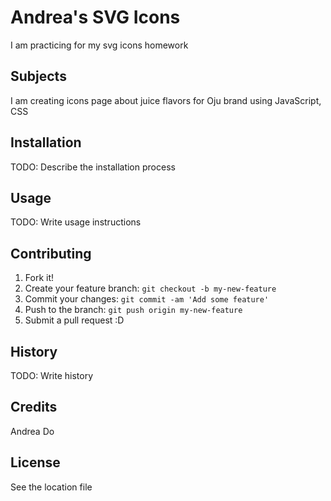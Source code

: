 # Andrea's SVG Icons

I am practicing for my svg icons homework

## Subjects

I am creating icons page about juice flavors for Oju brand using JavaScript, CSS

## Installation

TODO: Describe the installation process

## Usage

TODO: Write usage instructions

## Contributing

1. Fork it!
2. Create your feature branch: `git checkout -b my-new-feature`
3. Commit your changes: `git commit -am 'Add some feature'`
4. Push to the branch: `git push origin my-new-feature`
5. Submit a pull request :D

## History

TODO: Write history

## Credits

Andrea Do

## License

See the location file
